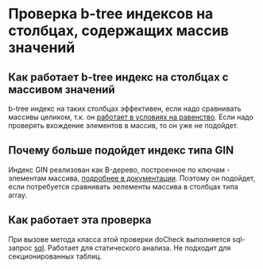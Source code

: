 # Проверка b-tree индексов на столбцах, содержащих массив значений

## Как работает b-tree индекс на столбцах с массивом значений
b-tree индекс на таких столбцах эффективен, если надо сравнивать массивы целиком, т.к. он [работает в условиях на равенство](https://postgrespro.ru/docs/postgresql/17/gin). Если надо проверять вхождение элементов в массив, то он уже не подойдет.

## Почему больше подойдет индекс типа GIN
Индекс GIN реализован как B-дерево, построенное по ключам - элементам массива, [подробнее в документации](https://postgrespro.ru/docs/postgresql/17/gin). Поэтому он подойдет, если потребуется сравнивать эелементы массива в столбцах типа array.
## Как работает эта проверка
При вызове метода класса этой проверки doCheck выполняется sql-запрос [sql](https://github.com/mfvanek/pg-index-health-sql/blob/master/sql/btree_indexes_on_array_columns.sql).
Работает для статического анализа.
Не подходит для секционированных таблиц.
